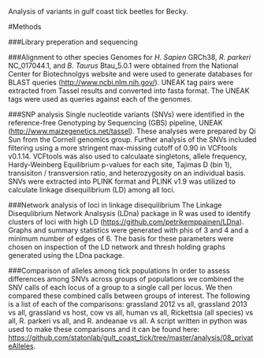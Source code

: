 Analysis of variants in gulf coast tick beetles for Becky.

#Methods

###Library preperation and sequencing

###Alignment to other species
Genomes for *H. Sapien* GRCh38, *R. parkeri* NC_017044.1, and *B. Taurus* Btau_5.0.1 were obtained from the National Center for Biotechnolgys website and were used to generate databases for BLAST queries (http://www.ncbi.nlm.nih.gov/). UNEAK tag pairs were extracted from Tassel results and converted into fasta format. The UNEAK tags were used as queries against each of the genomes.

###SNP analysis
Single nucleotide variants (SNVs) were identified in the reference-free Genotyping by Sequencing (GBS) pipeline, UNEAK (http://www.maizegenetics.net/tassel). These analyses were prepared by Qi Sun from the Cornell genomics group. Further analysis of the SNVs included filtering using a more stringent max-missing cutoff of 0.90 in VCFtools v0.1.14. VCFtools was also used to calculaate singletons, allele frequency, Hardy-Weinberg Equilibrium p-values for each site, Tajimas D (bin 1), transisiton / transversion ratio, and heterozygosity on an individual basis. SNVs were extracted into PLINK format and PLINK v1.9 was utilized to calculate linkage disequilibrium (LD) among all loci. 

###Network analysis of loci in linkage disequilibrium
The Linkage Disequlibrium Network Analsysis (LDna) package in R was used to identify clusters of loci with high LD (https://github.com/petrikemppainen/LDna). Graphs and summary statistics were generated with phis of 3 and 4 and a minimum number of edges of 6. The basis for these parameters were chosen on inspection of the LD network and thresh holding graphs generated using the LDna package. 

###Comparison of alleles among tick populations
In order to assess differences among SNVs across groups of populations we combined the SNV calls of each locus of a group to a single call per locus. We then compared these combined calls between groups of interest. The following is a list of each of the comparisons: grassland 2012 vs all, grassland 2013 vs all, grassland vs host, cow vs all, human vs all, Rickettsia (all species) vs all, R. parkeri vs all, and R. andeanae vs all. A script written in python was used to make these comparisons and it can be found here: https://github.com/statonlab/gult_coast_tick/tree/master/analysis/08_privateAlleles. 
